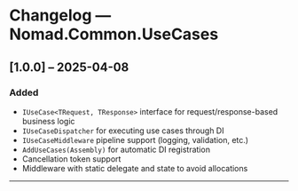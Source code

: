 # Changelog — Nomad.Common.UseCases

## [1.0.0] – 2025-04-08

### Added

- `IUseCase<TRequest, TResponse>` interface for request/response-based business logic
- `IUseCaseDispatcher` for executing use cases through DI
- `IUseCaseMiddleware` pipeline support (logging, validation, etc.)
- `AddUseCases(Assembly)` for automatic DI registration
- Cancellation token support
- Middleware with static delegate and state to avoid allocations

---
